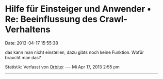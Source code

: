 Hilfe für Einsteiger und Anwender • Re: Beeinflussung des Crawl-Verhaltens
==========================================================================

Date: 2013-04-17 15:55:38

das kann man nicht einstellen, dazu gibts noch keine Funktion. Wofür
braucht man das?

Statistik: Verfasst von
[Orbiter](http://forum.yacy-websuche.de/memberlist.php?mode=viewprofile&u=2)
--- Mi Apr 17, 2013 2:55 pm

------------------------------------------------------------------------
